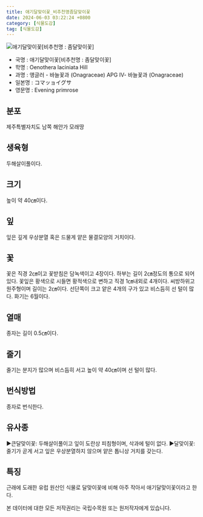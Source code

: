 ```yaml
---
title: 애기달맞이꽃_비추천명좀달맞이꽃
date: 2024-06-03 03:22:24 +0800
category: [식물도감]
tag: [식물도감]
---
```




![애기달맞이꽃[비추천명 : 좀달맞이꽃]](/fileUpload/plants/basic/Onagraceae/Oenothera/2376/2376_20160808133625825files_th2.jpg)
- 국명 : 애기달맞이꽃[비추천명 : 좀달맞이꽃]
- 학명 : Oenothera laciniata Hill
- 과명 : 앵글러 - 바늘꽃과 (Onagraceae) APG Ⅳ- 바늘꽃과 (Onagraceae)
- 일본명 : コマッョイグサ
- 영문명 : Evening primrose


## 분포
제주특별자치도 남쪽 해안가 모래땅
## 생육형
두해살이풀이다.
## 크기
높이 약 40㎝이다.
## 잎
잎은 깊게 우상분열 혹은 드물게 얕은 물결모양의 거치이다.
## 꽃
꽃은 직경 2㎝이고 꽃받침은 담녹색이고 4장이다. 하부는 길이 2㎝정도의 통으로 되어있다. 꽃잎은 황색으로 시들면 황적색으로 변하고 직경 1㎝내외로 4개이다. 씨방하위고 원주형이며 길이는 2㎝이다.  선단쪽이 크고 얕은 4개의 구가 있고 비스듬히 선 털이 많다. 화기는 6월이다.
## 열매
종자는 길이 0.5㎝이다.
## 줄기
줄기는 분지가 많으며 비스듬히 서고 높이 약 40㎝이며 선 털이 많다.
## 번식방법
종자로 번식한다.
## 유사종
▶큰달맞이꽃: 두해살이풀이고 잎이 도란상 피침형이며, 삭과에 털이 없다.▶달맞이꽃: 줄기가 곧게 서고 잎은 우상분열하지 않으며 얕은 톱니상 거치를 갖는다.
## 특징
근래에 도래한 유럽 원산인 식물로 달맞이꽃에 비해 아주 작아서 애기달맞이꽃이라고 한다.






본 데이터에 대한 모든 저작권리는 국립수목원 또는 원저작자에게 있습니다.
